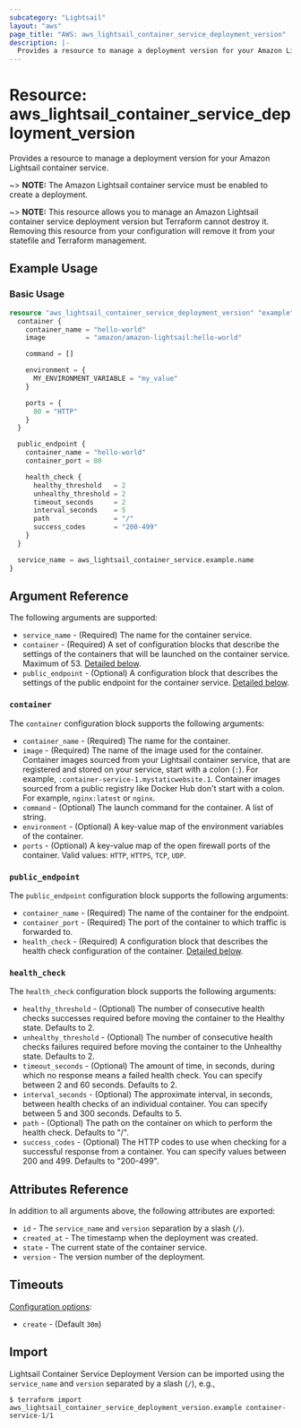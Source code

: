 ```yaml
---
subcategory: "Lightsail"
layout: "aws"
page_title: "AWS: aws_lightsail_container_service_deployment_version"
description: |-
  Provides a resource to manage a deployment version for your Amazon Lightsail container service.
---
```


# Resource: aws_lightsail_container_service_deployment_version

Provides a resource to manage a deployment version for your Amazon Lightsail container service.

~> **NOTE:** The Amazon Lightsail container service must be enabled to create a deployment.

~> **NOTE:** This resource allows you to manage an Amazon Lightsail container service deployment version but Terraform cannot destroy it. Removing this resource from your configuration will remove it from your statefile and Terraform management.

## Example Usage

### Basic Usage

```terraform
resource "aws_lightsail_container_service_deployment_version" "example" {
  container {
    container_name = "hello-world"
    image          = "amazon/amazon-lightsail:hello-world"

    command = []

    environment = {
      MY_ENVIRONMENT_VARIABLE = "my_value"
    }

    ports = {
      80 = "HTTP"
    }
  }

  public_endpoint {
    container_name = "hello-world"
    container_port = 80

    health_check {
      healthy_threshold   = 2
      unhealthy_threshold = 2
      timeout_seconds     = 2
      interval_seconds    = 5
      path                = "/"
      success_codes       = "200-499"
    }
  }

  service_name = aws_lightsail_container_service.example.name
}
```

## Argument Reference

The following arguments are supported:

* `service_name` - (Required) The name for the container service.
* `container` - (Required) A set of configuration blocks that describe the settings of the containers that will be launched on the container service. Maximum of 53. [Detailed below](#container).
* `public_endpoint` - (Optional) A configuration block that describes the settings of the public endpoint for the container service. [Detailed below](#public_endpoint).

### `container`

The `container` configuration block supports the following arguments:

* `container_name` - (Required) The name for the container.
* `image` - (Required) The name of the image used for the container. Container images sourced from your Lightsail container service, that are registered and stored on your service, start with a colon (`:`). For example, `:container-service-1.mystaticwebsite.1`. Container images sourced from a public registry like Docker Hub don't start with a colon. For example, `nginx:latest` or `nginx`.
* `command` - (Optional) The launch command for the container. A list of string.
* `environment` - (Optional) A key-value map of the environment variables of the container.
* `ports` - (Optional) A key-value map of the open firewall ports of the container. Valid values: `HTTP`, `HTTPS`, `TCP`, `UDP`.

### `public_endpoint`

The `public_endpoint` configuration block supports the following arguments:

* `container_name` - (Required) The name of the container for the endpoint.
* `container_port` - (Required) The port of the container to which traffic is forwarded to.
* `health_check` - (Required) A configuration block that describes the health check configuration of the container. [Detailed below](#health_check).

### `health_check`

The `health_check` configuration block supports the following arguments:

* `healthy_threshold` - (Optional) The number of consecutive health checks successes required before moving the container to the Healthy state. Defaults to 2.
* `unhealthy_threshold` - (Optional) The number of consecutive health checks failures required before moving the container to the Unhealthy state. Defaults to 2.
* `timeout_seconds` - (Optional) The amount of time, in seconds, during which no response means a failed health check. You can specify between 2 and 60 seconds. Defaults to 2.
* `interval_seconds` - (Optional) The approximate interval, in seconds, between health checks of an individual container. You can specify between 5 and 300 seconds. Defaults to 5.
* `path` - (Optional) The path on the container on which to perform the health check. Defaults to "/".
* `success_codes` - (Optional) The HTTP codes to use when checking for a successful response from a container. You can specify values between 200 and 499. Defaults to "200-499".

## Attributes Reference

In addition to all arguments above, the following attributes are exported:

* `id` - The `service_name` and `version` separation by a slash (`/`).
* `created_at` - The timestamp when the deployment was created.
* `state` - The current state of the container service.
* `version` - The version number of the deployment.

## Timeouts

[Configuration options](https://developer.hashicorp.com/terraform/language/resources/syntax#operation-timeouts):

* `create` - (Default `30m`)

## Import

Lightsail Container Service Deployment Version can be imported using the `service_name` and `version` separated by a slash (`/`), e.g.,

```shell
$ terraform import aws_lightsail_container_service_deployment_version.example container-service-1/1
```

<!-- cache-key: cdktf-0.17.0-pre.15 input-df24f4af961c9106c763ad5989924b3e4436a3dc55ac099fd1292a2504a2bee9 -->